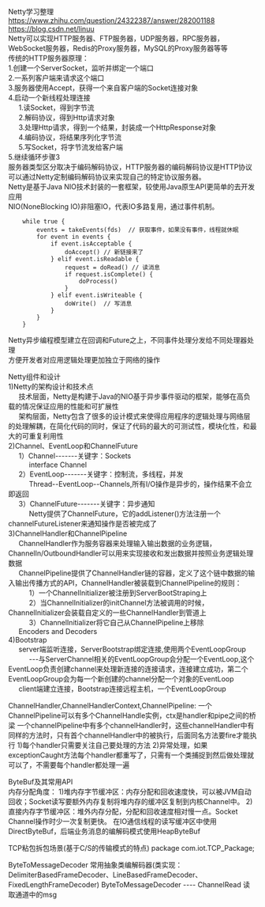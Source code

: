 Netty学习整理&emsp;&ensp;https://www.zhihu.com/question/24322387/answer/282001188 &emsp;&ensp; https://blog.csdn.net/linuu      
Netty可以实现HTTP服务器、FTP服务器，UDP服务器，RPC服务器，WebSocket服务器，Redis的Proxy服务器，MySQL的Proxy服务器等等   
传统的HTTP服务器原理：    
1.创建一个ServerSocket，监听并绑定一个端口   
2.一系列客户端来请求这个端口   
3.服务器使用Accept，获得一个来自客户端的Socket连接对象  
4.启动一个新线程处理连接   
&emsp;&ensp;1.读Socket，得到字节流   
&emsp;&ensp;2.解码协议，得到Http请求对象   
&emsp;&ensp;3.处理Http请求，得到一个结果，封装成一个HttpResponse对象   
&emsp;&ensp;4.编码协议，将结果序列化字节流   
&emsp;&ensp;5.写Socket，将字节流发给客户端   
5.继续循环步骤3   
服务器类型区分取决于编码解码协议，HTTP服务器的编码解码协议是HTTP协议   
可以通过Netty定制编码解码协议来实现自己的特定协议服务器。   
Netty是基于Java NIO技术封装的一套框架，较使用Java原生API更简单的去开发应用       
NIO(NoneBlocking IO)非阻塞IO，代表IO多路复用，通过事件机制。   
```angular2html
    while true {
        events = takeEvents(fds)  // 获取事件，如果没有事件，线程就休眠
        for event in events {
            if event.isAcceptable {
                doAccept() // 新链接来了
            } elif event.isReadable {
                request = doRead() // 读消息
                if request.isComplete() {
                    doProcess()
                }
            } elif event.isWriteable {
                doWrite()  // 写消息
            }
        }
    }
```  

Netty异步编程模型建立在回调和Future之上，不同事件处理分发给不同处理器处理    
方便开发者对应用逻辑处理更加独立于网络的操作
      
Netty组件和设计     
1)Netty的架构设计和技术点      
&emsp;&ensp;技术层面，Netty是构建于Java的NIO基于异步事件驱动的框架，能够在高负载的情况保证应用的性能和可扩展性     
&emsp;&ensp;架构层面，Netty包含了很多的设计模式来使得应用程序的逻辑处理与网络层的处理解耦，在简化代码的同时，保证了代码的最大的可测试性，模块化性，和最大的可重复利用性     
2)Channel、EventLoop和ChannelFuture     
&emsp;&ensp;1）Channel-------关键字：Sockets     
&emsp;&ensp;&emsp;&ensp;interface Channel          
&emsp;&ensp;2）EventLoop-------关键字：控制流，多线程，并发     
&emsp;&ensp;&emsp;&ensp;Thread--EventLoop--Channels,所有I/O操作是异步的，操作结果不会立即返回     
&emsp;&ensp;3）ChannelFuture-------关键字：异步通知     
&emsp;&ensp;&emsp;&ensp;Netty提供了ChannelFuture，它的addListener()方法注册一个channelFutureListener来通知操作是否被完成了     
3)ChannelHandler和ChannelPipeline     
&emsp;&ensp;ChannelHandler作为服务容器来处理输入输出数据的业务逻辑，ChannelIn/OutboundHandler可以用来实现接收和发出数据并按照业务逻辑处理数据     
&emsp;&ensp;ChannelPipeline提供了ChannelHandler链的容器，定义了这个链中数据的输入输出传播方式的API，ChannelHandler被装载到ChannelPipeline的规则：     
&emsp;&ensp;&emsp;&ensp;1）一个ChannelInitializer被注册到ServerBootStraping上     
&emsp;&ensp;&emsp;&ensp;2）当ChannelInitializer的initChannel方法被调用的时候，ChannelInitializer会装载自定义的一些ChannelHandler到管道上     
&emsp;&ensp;&emsp;&ensp;3）ChannelInitializer将它自己从ChannelPipeline上移除     
&emsp;&ensp;Encoders and Decoders         
4)Bootstrap     
&emsp;&ensp;server端监听连接，ServerBootstrap绑定连接,使用两个EventLoopGroup     
&emsp;&ensp;&emsp;&ensp;---与ServerChannel相关的EventLoopGroup会分配一个EventLoop,这个EventLoop负责创建channel来处理新连接的连接请求，连接建立成功，第二个EventLoopGroup会为每一个新创建的channel分配一个对象的EventLoop     
&emsp;&ensp;client端建立连接，Bootstrap连接远程主机，一个EventLoopGroup     


ChannelHandler,ChannelHandlerContext,ChannelPipeline:
    一个ChannelPipeline可以有多个ChannelHandle实例，ctx是handler和pipe之间的桥梁
    一个channelPipeline中有多个channelHandler时，这些channelHandler中有同样的方法时，只有首个channelHandler中的被执行，后面同名方法要fire才能执行
    1)每个handler只需要关注自己要处理的方法
    2)异常处理，如果 exceptionCaught方法每个handler都重写了，只需有一个类捕捉到然后做处理就可以了，不需要每个handler都处理一遍
    
ByteBuf及其常用API    
   内存分配角度：
   1)堆内存字节缓冲区：内存分配和回收速度快，可以被JVM自动回收；Socket读写要额外内存复制将堆内存的缓冲区复制到内核Channel中。
   2)直接内存字节缓冲区：堆外内存分配，分配和回收速度相对慢一点。Socket Channel操作时少一次复制更快。
   在IO通信线程的读写缓冲区中使用DirectByteBuf，后端业务消息的编解码模式使用HeapByteBuf
   
TCP粘包拆包场景(基于C/S的传输模式的特点)
   package com.iot.TCP_Package;
   
ByteToMessageDecoder 常用抽象类编解码器(类实现：DelimiterBasedFrameDecoder、LineBasedFrameDecoder、FixedLengthFrameDecoder)
    ByteToMessageDecoder ---- ChannelRead 读取通道中的msg
    
   
   
    
        
















